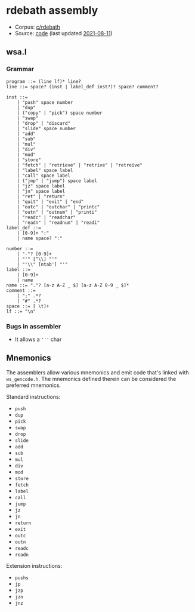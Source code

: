 # rdebath assembly

- Corpus: [c/rdebath](https://github.com/wspace/corpus/blob/main/c/rdebath/project.json)
- Source: [code](https://github.com/rdebath/whitespace)
  (last updated [2021-08-11](https://github.com/wspace/rdebath-c/tree/31315a56a064029e5486eececf144bc833b526cb))

## wsa.l

### Grammar

```bnf
program ::= (line lf)* line?
line ::= space? (inst | label_def inst?)? space? comment?

inst ::=
    | "push" space number
    | "dup"
    | ("copy" | "pick") space number
    | "swap"
    | "drop" | "discard"
    | "slide" space number
    | "add"
    | "sub"
    | "mul"
    | "div"
    | "mod"
    | "store"
    | "fetch" | "retrieve" | "retrive" | "retreive"
    | "label" space label
    | "call" space label
    | ("jmp" | "jump") space label
    | "jz" space label
    | "jn" space label
    | "ret" | "return"
    | "quit" | "exit" | "end"
    | "outc" | "outchar" | "printc"
    | "outn" | "outnum" | "printi"
    | "readc" | "readchar"
    | "readn" | "readnum" | "readi"
label_def ::=
    | [0-9]+ ":"
    | name space? ":"

number ::=
    | "-"? [0-9]+
    | "'" [^\\] "'"
    | "'\\" [ntab'] "'"
label ::=
    | [0-9]+
    | name
name ::= "."? [a-z A-Z _ $] [a-z A-Z 0-9 _ $]*
comment ::=
    | ";" .*?
    | "#" .*?
space ::= [ \t]+
lf ::= "\n"
```

### Bugs in assembler

- It allows a `'''` char

## Mnemonics

The assemblers allow various mnemonics and emit code that's linked with
`ws_gencode.h`. The mnemonics defined therein can be considered the preferred
mnemonics.

Standard instructions:
- `push`
- `dup`
- `pick`
- `swap`
- `drop`
- `slide`
- `add`
- `sub`
- `mul`
- `div`
- `mod`
- `store`
- `fetch`
- `label`
- `call`
- `jump`
- `jz`
- `jn`
- `return`
- `exit`
- `outc`
- `outn`
- `readc`
- `readn`

Extension instructions:
- `pushs`
- `jp`
- `jzp`
- `jzn`
- `jnz`
